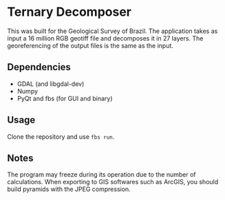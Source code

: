 # Ternary Decomposer
This was built for the Geological Survey of Brazil. 
The application takes as input a 16 million RGB geotiff file and decomposes it in 27 layers. The georeferencing of the output files is the same as the input.
 
## Dependencies
* GDAL (and libgdal-dev)
* Numpy
* PyQt and fbs (for GUI and binary)

## Usage
Clone the repository and use `fbs run`.

## Notes
The program may freeze during its operation due to the number of calculations. When exporting to GIS softwares such as ArcGIS, you should build pyramids with the JPEG compression.
